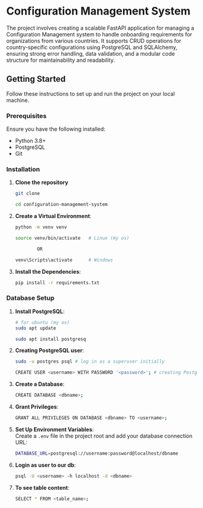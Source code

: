 # Configuration Management System
The project involves creating a scalable FastAPI application for managing a Configuration Management system to handle onboarding requirements for organizations from various countries. It supports CRUD operations for country-specific configurations using PostgreSQL and SQLAlchemy, ensuring strong error handling, data validation, and a modular code structure for maintainability and readability.

## Getting Started

Follow these instructions to set up and run the project on your local machine.


### Prerequisites

Ensure you have the following installed:
- Python 3.8+
- PostgreSQL
- Git

### Installation

1. **Clone the repository**

   ```bash
   git clone 
   ```

   ```bash
   cd configuration-management-system
   ```

2. **Create a Virtual Environment**:

    ```bash
    python -m venv venv

    source venv/bin/activate   # Linux (my os)

            OR

    venv\Scripts\activate      # Windows
    ```

3. **Install the Dependencies**:

    ```bash
    pip install -r requirements.txt
    ```

### Database Setup

1. **Install PostgreSQL**:
    ```bash
    # for ubuntu (my os)
    sudo apt update

    sudo apt install postgresq

    ```
2. **Creating PostgreSQL user**:
    ```bash
    sudo -u postgres psql # log in as a superuser initially

    CREATE USER <username> WITH PASSWORD '<password>'; # creating PostgreSQL username and password
    ```

3. **Create a Database**:
    ```bash
    CREATE DATABASE <dbname>; 
    ```

4. **Grant Privileges**:
    ```bash
    GRANT ALL PRIVILEGES ON DATABASE <dbname> TO <username>;
    ```

5. **Set Up Environment Variables**:
    </br>
    Create a `.env` file in the project root and add your database connection URL:
    ```bash
    DATABASE_URL=postgresql://username:password@localhost/dbname
    ```

6. **Login as user to our db**:

    ```bash
    psql -U <username> -h localhost -d <dbname>

    ```

6. **To see table content**:
    ```bash
    SELECT * FROM <table_name>;
    ```


 
